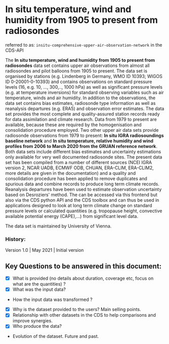 # In situ temperature, wind and humidity from 1905 to present from radiosondes

referred to as: `insitu-comprehensive-upper-air-observation-network` in the CDS-API

The **In situ temperature, wind and humidity from 1905 to present from radiosondes** data set contains upper air observations from almost all radiosondes and pilot balloons from 1905 to present. The data set is organised by stations (e.g. Lindenberg in Germany, WMO ID 10393; WIGOS ID 0-20001-0-10393) and contains observations on standard pressure levels (16, e.g. 10, ..., 300,.., 1000 hPa) as well as significant pressure levels (e.g. at temperature inversions) for standard observing variables such as air temperature, winds and air humidity. In addition to the observations, the data set contains bias estimates, radiosonde type information as well as reanalysis departures (e.g. ERA5) and observation error estimates. The data set provides the most complete and quality-assured station records ready for data assimilation and climate research. Data from 1979 to present are available, because these are required by the homogenisation and consolidation procedure employed. Two other upper air data sets provide radiosonde observations from 1979 to present: **In situ IGRA radiosoundings baseline network** and **In situ temperature, relative humidity and wind profiles from 2006 to March 2020 from the GRUAN reference network**. Both data sets include different bias estimates and uncertainty estimations only available for very well documented radiosonde sites. The present data set has been compiled from a number of different sources (NCEI IGRA version 2, NCAR UADB, ECMWF ODB, CHUAN, ERA-CLIM, ERA-CLIM2, more details are given in the documentation) and a quality and consolidation procedure has been applied to remove duplicates and spurious data and combine records to produce long term climate records. Reanalysis departures have been used to estimate observation uncertainty based on Desroziers' method. The can be accessed via this frontend but also via the CDS python API and the CDS toolbox and can thus be used in applications designed to look at long term climate change on standard pressure levels or calculated quantities (e.g. tropopause height, convective available potential energy (CAPE),...) from significant level data. 

The data set is maintained by University of Vienna. 

### History:

Version 1.0 | May 2021 | Initial version


<!-- More details about the product are given in the Documentation section.



## to be added in a next version, when these data sets are available

The data content is also available in more integrated form in the companion monthly data set , which contains gridded fields calculated from the station data, which can be directly compared to other gridded data such as reanalyses or satellite products. The user should also be aware of an additional historical radiosonde inter-comparison data set ,which provides unique opportunities to diagnose systematic errors between radiosonde types. -->



## Key Questions to be answered in this document:

- [x] What is provided (no details about duration, coverage etc, focus on what are the quantities) ?
- [x] What was the input data?
- How the input data was transformed ?
- [x] Why is the dataset provided to the users? Main selling points.
- [x] Relationship with other datasets in the CDS to help comparisons and improve synergies. 
- [x] Who produce the data?
- Evolution of the dataset. Future and past.

